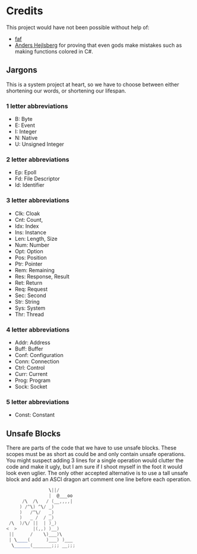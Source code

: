 # Credits
This project would have not been possible without help of:
- [faf](https://github.com/errantmind/faf)
- [Anders Hejlsberg](https://www.linkedin.com/in/ahejlsberg) for proving that even gods make mistakes such as making functions colored in C#.
## Jargons
This is a system project at heart, so we have to choose between either shortening our words, or shortening our lifespan.

### 1 letter abbreviations
  - B: Byte
  - E: Event
  - I: Integer
  - N: Native
  - U: Unsigned Integer
  
### 2 letter abbreviations 
  - Ep: Epoll
  - Fd: File Descriptor
  - Id: Identifier  

### 3 letter abbreviations
  - Clk: Cloak
  - Cnt: Count,
  - Idx: Index
  - Ins: Instance
  - Len: Length, Size
  - Num: Number
  - Opt: Option
  - Pos: Position
  - Ptr: Pointer
  - Rem: Remaining
  - Res: Response, Result
  - Ret: Return
  - Req: Request
  - Sec: Second
  - Str: String
  - Sys: System
  - Thr: Thread  

### 4 letter abbreviations
  - Addr: Address
  - Buff: Buffer
  - Conf: Configuration
  - Conn: Connection
  - Ctrl: Control
  - Curr: Current
  - Prog: Program
  - Sock: Socket

### 5 letter abbreviations
  - Const: Constant

## Unsafe Blocks
There are parts of the code that we have to use unsafe blocks. These scopes must be as short as could be and only contain unsafe operations. You might suspect adding 3 lines for a single operation would clutter the code and make it ugly, but I am sure if I shoot myself in the foot it would look even uglier. The only other accepted alternative is to use a tall unsafe block and add an ASCI dragon art comment one line before each operation.

```C#
                \||/
                |  @___oo
      /\  /\   / (__,,,,|
     ) /^\) ^\/ _)
     )   /^\/   _)
     )   _ /  / _)
 /\  )/\/ ||  | )_)
<  >      |(,,) )__)
 ||      /    \)___)\
 | \____(      )___) )___
  \______(_______;;; __;;;
```